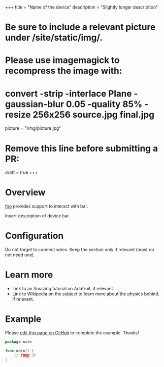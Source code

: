 +++
title = "Name of the device"
description = "Slightly longer description"
# Be sure to include a relevant picture under /site/static/img/.
# Please use imagemagick to recompress the image with:
#   convert -strip -interlace Plane -gaussian-blur 0.05 -quality 85% -resize 256x256 source.jpg final.jpg
picture = "/img/picture.jpg"
# Remove this line before submitting a PR:
draft = true
+++


# Overview

[foo](https://periph.io/x/devices/v3/foo) provides support to interact with
bar.

Insert description of device bar.


# Configuration

Do not forget to connect wires. Keep the section only if relevant (most do not
need one).


# Learn more

- Link to an Amazing tutorial on Adafruit, if relevant.
- Link to Wikipedia on the subject to learn more about the physics behind, if
  relevant.


# Example

Please [edit this page on
GitHub](https://github.com/periph/website/edit/master/site/content/device/template.md)
to complete the example. Thanks!

```go
package main

func main() {
    // TODO 😳
}
```
